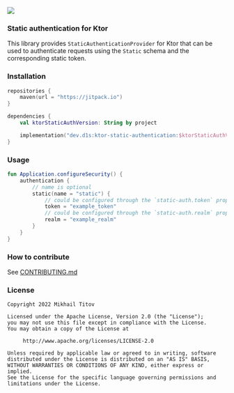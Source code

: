 [![](https://jitpack.io/v/dev.d1s/ktor-static-authentication.svg)](https://jitpack.io/#dev.d1s/ktor-static-authentication)

### Static authentication for Ktor

This library provides `StaticAuthenticationProvider` for Ktor that can be used to authenticate requests using
the `Static` schema and the corresponding static token.

### Installation

```kotlin
repositories {
    maven(url = "https://jitpack.io")
}

dependencies {
    val ktorStaticAuthVersion: String by project

    implementation("dev.d1s:ktor-static-authentication:$ktorStaticAuthVersion")
}
```

### Usage

```kotlin
fun Application.configureSecurity() {
    authentication {
        // name is optional
        static(name = "static") {
            // could be configured through the `static-auth.token` property
            token = "example_token"
            // could be configured through the `static-auth.realm` property. Default realm is "Ktor Server"
            realm = "example_realm"
        }
    }
}
```

### How to contribute

See [CONTRIBUTING.md](./CONTRIBUTING.md)

### License

```
Copyright 2022 Mikhail Titov

Licensed under the Apache License, Version 2.0 (the "License");
you may not use this file except in compliance with the License.
You may obtain a copy of the License at

     http://www.apache.org/licenses/LICENSE-2.0

Unless required by applicable law or agreed to in writing, software
distributed under the License is distributed on an "AS IS" BASIS,
WITHOUT WARRANTIES OR CONDITIONS OF ANY KIND, either express or implied.
See the License for the specific language governing permissions and
limitations under the License.
```